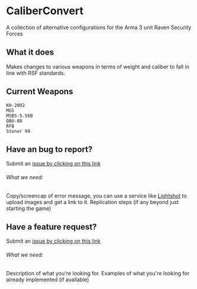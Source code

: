 # CaliberConvert
A collection of alternative configurations for the Arma 3 unit Raven Security Forces

## What it does
Makes changes to various weapons in terms of weight and caliber to fall in line with RSF standards. 

## Current Weapons
 	KH-2002
	MG5
	MSBS-5.56B
	QBU-88
	RFB
	Stoner 99
  
## Have an bug to report?
Submit an [issue by clicking on this link](https://github.com/SpartanD39/CaliberConvert/issues/new)
###### What we need:
Copy/screencap of error message, you can use a service like [Lightshot](https://prnt.sc/) to upload images and get a link to it.
Replication steps (if any beyond just starting the game)

## Have a feature request?
Submit an [issue by clicking on this link](https://github.com/SpartanD39/CaliberConvert/issues/new)
###### What we need:
Description of what you're looking for.
Examples of what you're looking for already implemented (if available)
